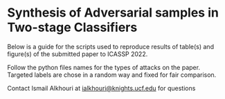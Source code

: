 # Synthesis of Adversarial samples in Two-stage Classifiers

Below is a guide for the scripts used to reproduce results of table(s) and figure(s) of the submitted paper to ICASSP 2022.

Follow the python files names for the types of attacks on the paper. Targeted labels are chose in a random way and fixed for fair comparison.  

Contact Ismail Alkhouri at ialkhouri@knights.ucf.edu for questions
